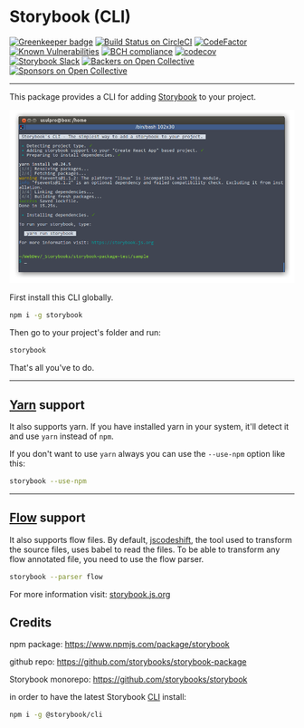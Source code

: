 # Storybook (CLI)

[![Greenkeeper badge](https://badges.greenkeeper.io/storybooks/storybook.svg)](https://greenkeeper.io/)
[![Build Status on CircleCI](https://circleci.com/gh/storybooks/storybook.svg?style=shield)](https://circleci.com/gh/storybooks/storybook)
[![CodeFactor](https://www.codefactor.io/repository/github/storybooks/storybook/badge)](https://www.codefactor.io/repository/github/storybooks/storybook)
[![Known Vulnerabilities](https://snyk.io/test/github/storybooks/storybook/8f36abfd6697e58cd76df3526b52e4b9dc894847/badge.svg)](https://snyk.io/test/github/storybooks/storybook/8f36abfd6697e58cd76df3526b52e4b9dc894847)
[![BCH compliance](https://bettercodehub.com/edge/badge/storybooks/storybook)](https://bettercodehub.com/results/storybooks/storybook) [![codecov](https://codecov.io/gh/storybooks/storybook/branch/master/graph/badge.svg)](https://codecov.io/gh/storybooks/storybook)  
[![Storybook Slack](https://now-examples-slackin-nqnzoygycp.now.sh/badge.svg)](https://now-examples-slackin-nqnzoygycp.now.sh/)
[![Backers on Open Collective](https://opencollective.com/storybook/backers/badge.svg)](#backers) [![Sponsors on Open Collective](https://opencollective.com/storybook/sponsors/badge.svg)](#sponsors)

* * *

This package provides a CLI for adding [Storybook](https://github.com/storybooks/storybook) to your project.


![Screenshot](docs/getstorybook.png)

First install this CLI globally.

```sh
npm i -g storybook
```

Then go to your project's folder and run:

```sh
storybook
```

That's all you've to do.

* * *

## [Yarn](https://github.com/yarnpkg/yarn) support

It also supports yarn.
If you have installed yarn in your system, it'll detect it and use `yarn` instead of `npm`.

If you don't want to use `yarn` always you can use the `--use-npm` option like this:

```sh
storybook --use-npm
```

* * *

## [Flow](https://flow.org/) support

It also supports flow files. By default, [jscodeshift](https://github.com/facebook/jscodeshift), the tool used to transform the source files, uses babel to read the files. To be able to transform any flow annotated file, you need to use the flow parser.

```sh
storybook --parser flow
```

For more information visit: [storybook.js.org](https://storybook.js.org)

## Credits

npm package: https://www.npmjs.com/package/storybook

github repo: https://github.com/storybooks/storybook-package

Storybook monorepo: https://github.com/storybooks/storybook

in order to have the latest Storybook [CLI](https://github.com/storybooks/storybook/tree/master/lib/cli) install:

```sh
npm i -g @storybook/cli
```

